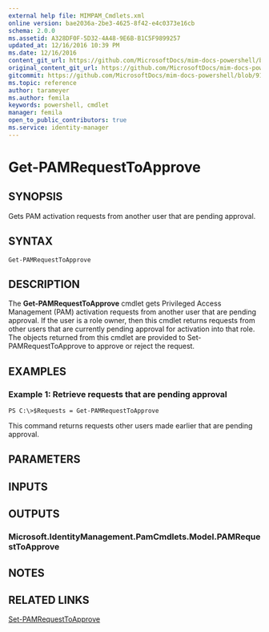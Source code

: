 ```yaml
---
external help file: MIMPAM_Cmdlets.xml
online version: bae2036a-2be3-4625-8f42-e4c0373e16cb
schema: 2.0.0
ms.assetid: A328DF0F-5D32-4A48-9E6B-B1C5F9899257
updated_at: 12/16/2016 10:39 PM
ms.date: 12/16/2016
content_git_url: https://github.com/MicrosoftDocs/mim-docs-powershell/blob/master/mim-cmdlets/MicrosoftIdentityManager/vlatest/Get-PAMRequestToApprove.md
original_content_git_url: https://github.com/MicrosoftDocs/mim-docs-powershell/blob/master/mim-cmdlets/MicrosoftIdentityManager/vlatest/Get-PAMRequestToApprove.md
gitcommit: https://github.com/MicrosoftDocs/mim-docs-powershell/blob/91e8680653c5bbea5afddb262c8a143482b14fd5/mim-cmdlets/MicrosoftIdentityManager/vlatest/Get-PAMRequestToApprove.md
ms.topic: reference
author: tarameyer
ms.author: femila
keywords: powershell, cmdlet
manager: femila
open_to_public_contributors: true
ms.service: identity-manager
---
```


# Get-PAMRequestToApprove

## SYNOPSIS
Gets PAM activation requests from another user that are pending approval.

## SYNTAX

```
Get-PAMRequestToApprove
```

## DESCRIPTION
The **Get-PAMRequestToApprove** cmdlet gets Privileged Access Management (PAM) activation requests from another user that are pending approval.
If the user is a role owner, then this cmdlet returns requests from other users that are currently pending approval for activation into that role. 
The objects returned from this cmdlet are provided to Set-PAMRequestToApprove to approve or reject the request.

## EXAMPLES

### Example 1: Retrieve requests that are pending approval
```
PS C:\>$Requests = Get-PAMRequestToApprove
```

This command returns requests other users made earlier that are pending approval.

## PARAMETERS

## INPUTS

## OUTPUTS

### Microsoft.IdentityManagement.PamCmdlets.Model.PAMRequestToApprove

## NOTES

## RELATED LINKS

[Set-PAMRequestToApprove](xref:MicrosoftIdentityManager/vlatest/Set-PAMRequestToApprove.md)



